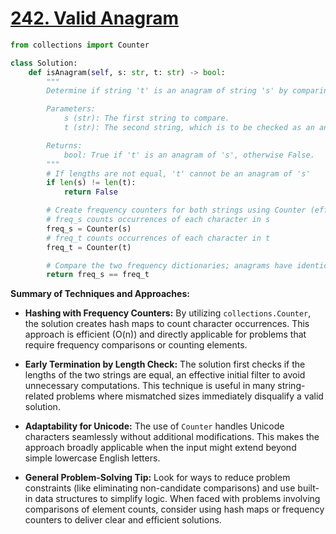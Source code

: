 # [242. Valid Anagram](https://leetcode.com/problems/valid-anagram/description/)

```python
from collections import Counter

class Solution:
    def isAnagram(self, s: str, t: str) -> bool:
        """
        Determine if string 't' is an anagram of string 's' by comparing character frequencies.

        Parameters:
            s (str): The first string to compare.
            t (str): The second string, which is to be checked as an anagram of 's'.

        Returns:
            bool: True if 't' is an anagram of 's', otherwise False.
        """
        # If lengths are not equal, 't' cannot be an anagram of 's'
        if len(s) != len(t):
            return False

        # Create frequency counters for both strings using Counter (efficient for Unicode as well)
        # freq_s counts occurrences of each character in s
        freq_s = Counter(s)
        # freq_t counts occurrences of each character in t
        freq_t = Counter(t)

        # Compare the two frequency dictionaries; anagrams have identical counts for every character
        return freq_s == freq_t
```

**Summary of Techniques and Approaches:**

- **Hashing with Frequency Counters:** By utilizing `collections.Counter`, the solution creates hash maps to count character occurrences. This approach is efficient (O(n)) and directly applicable for problems that require frequency comparisons or counting elements.

- **Early Termination by Length Check:** The solution first checks if the lengths of the two strings are equal, an effective initial filter to avoid unnecessary computations. This technique is useful in many string-related problems where mismatched sizes immediately disqualify a valid solution.

- **Adaptability for Unicode:** The use of `Counter` handles Unicode characters seamlessly without additional modifications. This makes the approach broadly applicable when the input might extend beyond simple lowercase English letters.

- **General Problem-Solving Tip:** Look for ways to reduce problem constraints (like eliminating non-candidate comparisons) and use built-in data structures to simplify logic. When faced with problems involving comparisons of element counts, consider using hash maps or frequency counters to deliver clear and efficient solutions.
